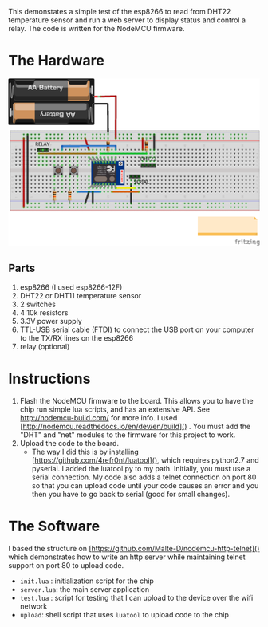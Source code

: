This demonstates a simple test of the esp8266 to read from DHT22 temperature sensor and run a web server to display status and control a relay.
The code is written for the NodeMCU firmware.

# The Hardware
![Fritzing](esp8266_bb.png)

## Parts
1. esp8266 (I used esp8266-12F)
2. DHT22 or DHT11 temperature sensor
3. 2 switches
4. 4 10k resistors
5. 3.3V power supply
6. TTL-USB serial cable (FTDI) to connect the USB port on your computer to the TX/RX lines on the esp8266
7. relay (optional)

# Instructions
1. Flash the NodeMCU firmware to the board. This allows you to have the chip run simple lua scripts, and has an extensive API. See http://nodemcu-build.com/ for more info. 
I used [http://nodemcu.readthedocs.io/en/dev/en/build]() . You must add the "DHT" and "net" modules to the firmware for this project to work.
1. Upload the code to the board. 
	* The way I did this is by installing [https://github.com/4refr0nt/luatool](), which requires python2.7 and pyserial. I added the  luatool.py to my path. Initially, you must use a serial connection. My code also adds a telnet connection on port 80 so that you can upload code until your code causes an error and you then you have to go back to serial (good for small changes).

# The Software
I based the structure on [https://github.com/Malte-D/nodemcu-http-telnet]()
which demonstrates how to write an http server while maintaining telnet support on port 80 to upload code.

 * `init.lua` : initialization script for the chip
 * `server.lua`: the main server application
 * `test.lua` : script for testing that I can upload to the device over the wifi network
 * `upload`: shell script that uses `luatool` to  upload code to the chip
